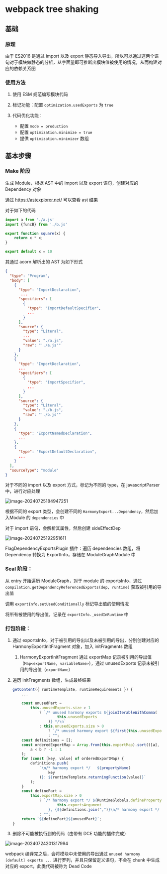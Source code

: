 # webpack tree shaking

## 基础

### 原理

由于 ES2016 是通过 import 以及 export 静态导入导出，所以可以通过这两个语句对于模块做静态的分析，从字面量即可推断出模块值被使用的情况，从而构建对应的依赖关系图

### 使用方法

1. 使用 ESM 规范编写模块代码

2. 标记功能：配置 `optimization.usedExports` 为 `true`

3. 代码优化功能：

   - 配置 `mode = production`
   - 配置 `optimization.minimize = true`
   - 提供 `optimization.minimizer` 数组


## 基本步骤

### Make 阶段

生成 Module，根据 AST 中的 import 以及 export 语句，创建对应的 Dependency 对象

通过 https://astexplorer.net/ 可以查看 ast 结果

对于如下的代码

```js
import a from './a.js'
import {funcB} from './b.js'

export function square(x) {
    return x * x;
}

export default x = 10
```

其通过 acorn 解析出的 AST 为如下形式

```json
{
  "type": "Program",
  "body": [
    {
      "type": "ImportDeclaration",
       ...
      "specifiers": [
        {
          "type": "ImportDefaultSpecifier",
          ...
        }
      ],
      "source": {
        "type": "Literal",
        ...
        "value": "./a.js",
        "raw": "'./a.js'"
      }
    },
    {
      "type": "ImportDeclaration",
	  ...
      "specifiers": [
        {
          "type": "ImportSpecifier",
          ...
        }
      ],
      "source": {
        "type": "Literal",
        "value": "./b.js",
        "raw": "'./b.js'"
      }
    },
    {
      "type": "ExportNamedDeclaration",
      ...
    },
    {
      "type": "ExportDefaultDeclaration",
      ...
    }
  ],
  "sourceType": "module"
}
```

对于不同的 import 以及 export 方式，标记为不同的 type，在 javascriptParser 中，进行对应处理

![image-20240725184947251](C:\Users\zhengdaxu\AppData\Roaming\Typora\typora-user-images\image-20240725184947251.png)

根据不同的 export 类型，会创建不同的 `HarmonyExport...Dependency`，然后加入Module 的 `dependencies` 中

对于 import 语句，会解析其属性，然后创建 sideEffectDep

![image-20240725192951611](C:\Users\zhengdaxu\AppData\Roaming\Typora\typora-user-images\image-20240725192951611.png)

FlagDependencyExportsPlugin 插件：遍历 dependencies 数组，将 Dependency 转换为 ExportInfo，存储在 ModuleGraphModule 中

### Seal 阶段：

从 entry 开始遍历 ModuleGraph，对于 module 的 exportsInfo，通过 `compilation.getDependencyReferencedExports(dep, runtime)` 获取被引用的导出值

调用 `exportInfo.setUsedConditionally` 标记导出值的使用情况

将所有被使用的导出值，记录在 `exportInfo._usedInRuntime` 中

### 打包阶段：

1. 通过 exportsInfo，对于被引用的导出以及未被引用的导出，分别创建对应的 HarmonyExportInitFragment 对象，加入 initFragments 数组

   1. HarmonyExportInitFragment 通过 exportMap 记录被引用的导出值（`Map<exportName, variableName>`），通过 unusedExports 记录未被引用的导出值（`exportName`）

2. 遍历 initFragments 数组，生成最终结果

   ```js
   getContent({ runtimeTemplate, runtimeRequirements }) {
       ...
   
       const unusedPart =
           this.unusedExports.size > 1
               ? `/* unused harmony exports ${joinIterableWithComma(
                       this.unusedExports
                   )} */\n`
               : this.unusedExports.size > 0
                   ? `/* unused harmony export ${first(this.unusedExports)} */\n`
                   : "";
       const definitions = [];
       const orderedExportMap = Array.from(this.exportMap).sort(([a], [b]) =>
           a < b ? -1 : 1
       );
       for (const [key, value] of orderedExportMap) {
           definitions.push(
               `\n/* harmony export */   ${propertyName(
                   key
               )}: ${runtimeTemplate.returningFunction(value)}`
           );
       }
       const definePart =
           this.exportMap.size > 0
               ? `/* harmony export */ ${RuntimeGlobals.definePropertyGetters}(${
                       this.exportsArgument
                   }, {${definitions.join(",")}\n/* harmony export */ });\n`
               : "";
       return `${definePart}${unusedPart}`;
   }
   ```

3. 删除不可能被执行到的代码（由带有 DCE 功能的插件完成）

![image-20240724201317994](C:\Users\zhengdaxu\AppData\Roaming\Typora\typora-user-images\image-20240724201317994.png)

webpack 编译完之后，会将模块中未使用的导出通过 `unused harmony [default] exports ...` 进行罗列，并且只保留定义语句，不会在 chunk 中生成对应的 export，此类代码被称为 Dead Code
